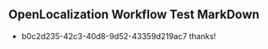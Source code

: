 ## OpenLocalization Workflow Test MarkDown
* b0c2d235-42c3-40d8-9d52-43359d219ac7 thanks!

<!--HONumber=Oct16_HO4-->


